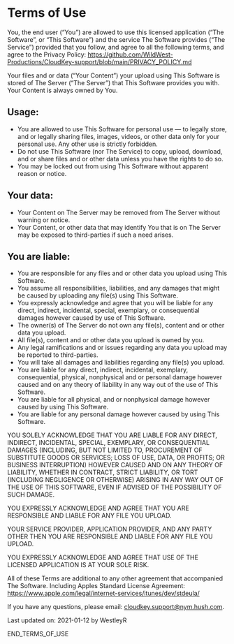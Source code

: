 # Terms of Use

You, the end user (“You”) are allowed to use this licensed application (“The Software”, or “This Software”) and the service The Software provides (“The Service”) provided that you follow, and agree to all the following terms, and agree to the Privacy Policy: https://github.com/WildWest-Productions/CloudKey-support/blob/main/PRIVACY_POLICY.md

Your files and or data (“Your Content”) your upload using This Software is stored of The Server (“The Server”) that This Software provides you with. Your Content is always owned by You.

## Usage:

 - You are allowed to use This Software for personal use — to legally store, and or legally sharing files, images, videos, or other data only for your personal use. Any other use is strictly forbidden.
 - Do not use This Software (nor The Service) to copy, upload, download, and or share files and or other data unless you have the rights to do so.
 - You may be locked out from using This Software without apparent reason or notice.

## Your data:

 - Your Content on The Server may be removed from The Server without warning or notice.
 - Your Content, or other data that may identify You that is on The Server may be exposed to third-parties if such a need arises.

## You are liable:

 - You are responsible for any files and or other data you upload using This Software.
 - You assume all responsibilities, liabilities, and any damages that might be caused by uploading any file(s) using This Software.
 - You expressly acknowledge and agree that you will be liable for any direct, indirect, incidental, special, exemplary, or consequential damages however caused by use of This Software.
 - The owner(s) of The Server do not own any file(s), content and or other data you upload.
 - All file(s), content and or other data you upload is owned by you.
 - Any legal ramifications and or issues regarding any data you upload may be reported to third-parties.
 - You will take all damages and liabilities regarding any file(s) you upload.
 - You are liable for any direct, indirect, incidental, exemplary, consequential, physical, nonphysical and or personal damage however caused and on any theory of liability in any way out of the use of This Software.
 - You are liable for all physical, and or nonphysical damage however caused by using This Software.
 - You are liable for any personal damage however caused by using This Software.

YOU SOLELY ACKNOWLEDGE THAT YOU ARE LIABLE FOR ANY DIRECT, INDIRECT, INCIDENTAL, SPECIAL, EXEMPLARY, OR CONSEQUENTIAL DAMAGES (INCLUDING, BUT NOT LIMITED TO, PROCUREMENT OF SUBSTITUTE GOODS OR SERVICES; LOSS OF USE, DATA, OR PROFITS; OR BUSINESS INTERRUPTION) HOWEVER CAUSED AND ON ANY THEORY OF LIABILITY, WHETHER IN CONTRACT, STRICT LIABILITY, OR TORT (INCLUDING NEGLIGENCE OR OTHERWISE) ARISING IN ANY WAY OUT OF THE USE OF THIS SOFTWARE, EVEN IF ADVISED OF THE POSSIBILITY OF SUCH DAMAGE.

YOU EXPRESSLY ACKNOWLEDGE AND AGREE THAT YOU ARE RESPONSIBLE AND LIABLE FOR ANY FILE YOU UPLOAD.

YOUR SERVICE PROVIDER, APPLICATION PROVIDER, AND ANY PARTY OTHER THEN YOU ARE RESPONSIBLE AND LIABLE FOR ANY FILE YOU UPLOAD.

YOU EXPRESSLY ACKNOWLEDGE AND AGREE THAT USE OF THE LICENSED APPLICATION IS AT YOUR SOLE RISK.

All of these Terms are additional to any other agreement that accompanied The Software. Including Apples Standard License Agreement: https://www.apple.com/legal/internet-services/itunes/dev/stdeula/

If you have any questions, please email: cloudkey.support@nym.hush.com.

Last updated on: 2021-01-12 by WestleyR

END_TERMS_OF_USE
